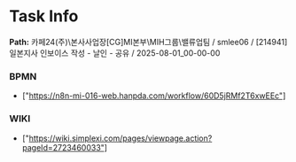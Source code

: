 # Task Info

**Path:** 카페24(주)\본사사업장\[CG]MI본부\MIH그룹\밸류업팀 / smlee06 / [214941] 일본지사 인보이스 작성 - 날인 - 공유 / 2025-08-01_00-00-00

### BPMN
- ["https://n8n-mi-016-web.hanpda.com/workflow/60D5jRMf2T6xwEEc"]

### WIKI
- ["https://wiki.simplexi.com/pages/viewpage.action?pageId=2723460033"]


